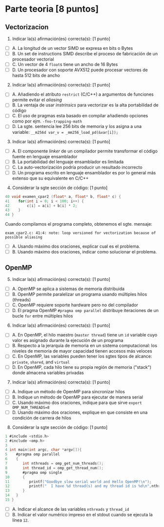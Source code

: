 # Parte teoria [8 puntos]

## Vectorizacion

1. Indicar la(s) afirmación(es) correcta(s): [1 punto]
- [ ] A. La longitud de un vector SIMD se expresa en bits o Bytes
- [ ] B. Un set de instructions SIMD describe el proceso de fabricación de un procesador vectorial
- [ ] C. Un vector de 4 `float`s tiene un ancho de 16 Bytes
- [ ] D. Un procesador con soporte AVX512 puede procesar vectores de hasta 512 bits de ancho

2. Indicar la(s) afirmación(es) correcta(s): [1 punto]
- [ ] A. Añadiendo el atributo `restrict` (C/C++) a argumentos de funciones permite evitar el _aliasing_
- [ ] B. La ventaja de usar _instrinsics_ para vectorizar es la alta portabilidad de código
- [ ] C. El uso de pragmas esta basado en compilar añadiendo opciones como por ejm. `-fno-trapping-math`
- [ ] D. La sgte. sentencia lee 256 bits de memoria y los asigna a una variable: `__m256d var_v = _mm256_load_pd(&var[i]);`

3. Indicar la(s) afirmación(es) correcta(s): [1 punto]
- [ ] A. El componente _linker_ de un compilador permite transformar el código fuente en lenguaje ensamblador
- [ ] B. La portabilidad del lenguaje ensamblador es limitada
- [ ] C. La auto-vectorización podría producir un resultado incorrecto
- [ ] D. Un programa escrito en lenguaje ensamblador es por lo general más extenso que su equivalente en C/C++

4. Considerar la sgte sección de código: [1 punto]

```c
40 void examen_cpar2 (float* a, float* b, float* c) {
41    for(int i = 0; i < 100; i++) {
42        c[i] = a[i] + b[i] * 2;
43    }
44 }
```

Cuando compilamos el programa completo, obtenemos el sgte. mensaje:

```
exam_cpar2.c: 41:4: note: loop versioned for vectorization because of possible aliasing
```

- [ ] A. Usando máximo dos oraciones, explicar cual es el problema.
- [ ] B. Usando máximo dos oraciones, indicar como solucionar el problema.

## OpenMP

5. Indicar la(s) afirmación(es) correcta(s): [1 punto]
- [ ] A. OpenMP se aplica a sistemas de memoria distribuida
- [ ] B. OpenMP permite paralelizar un programa usando múltiples hilos (threads)
- [ ] C. OpenMP requiere soporte hardware pero no del compilador
- [ ] D. El pragma OpenMP `#pragma omp parallel` distribuye iteraciones de un bucle `for` entre múltiples hilos

6. Indicar la(s) afirmación(es) correcta(s): [1 punto]
- [ ] A. En OpenMP, el hilo maestro (`master thread`) tiene un `id` variable cuyo valor es asignado durante la ejecución de un programa
- [ ] B. Respecto a la jerarquía de memoria en un sistema computacional: los niveles de memoria de mayor capacidad tienen accesos más veloces
- [ ] C. En OpenMP, las variables pueden tener los sgtes tipos de alcance: `private`, `shared`, and `virtual`
- [ ] D. En OpenMP, cada hilo tiene su propia región de memoria ("stack") donde almacena variables privadas

7. Indicar la(s) afirmación(es) correcta(s): [1 punto]
- [ ] A. Indique un método de OpenMP para sincronizar hilos
- [ ] B. Indique un método de OpenMP para ejecutar de manera serial
- [ ] C. Usando máximo dos oraciones, indique para que sirve `export OMP_NUM_THREADS=8`
- [ ] D. Usando máximo dos oraciones, explique en que consiste en una condición de carrera de hilos

8. Considerar la sgte sección de código: [1 punto]

```c
1 #include <stdio.h>
2 #include <omp.h>
3 
4 int main(int argc, char *argv[]){
5    #pragma omp parallel
6    {
7       int nthreads = omp_get_num_threads();
8       int thread_id = omp_get_thread_num();
9       #pragma omp single
10      {
11         printf("Goodbye slow serial world and Hello OpenMP!\n");
12         printf("  I have %d thread(s) and my thread id is %d\n",nthreads,thread_id);
13      }
14   }
15 }
```

- [ ] A. Indicar el alcance de las variables `nthreads` y `thread_id`
- [ ] B. Indicar el valor numérico impreso en el stdout cuando se ejecuta la línea `12`.
